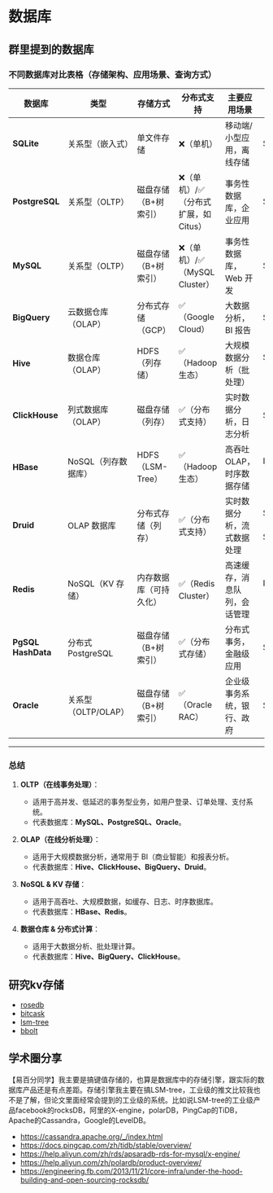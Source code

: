# 数据库

## 群里提到的数据库
### **不同数据库对比表格（存储架构、应用场景、查询方式）**  

| **数据库**        | **类型**                  | **存储方式**            | **分布式支持** | **主要应用场景**                                       | **查询方式** |
|------------------|--------------------------|----------------------|----------------|------------------------------------------------|--------------|
| **SQLite**       | 关系型（嵌入式）          | 单文件存储           | ❌（单机）      | 移动端/小型应用，离线存储                        | SQL          |
| **PostgreSQL**   | 关系型（OLTP）           | 磁盘存储（B+树索引） | ❌（单机）/✅（分布式扩展，如 Citus） | 事务性数据库，企业应用                           | SQL          |
| **MySQL**        | 关系型（OLTP）           | 磁盘存储（B+树索引） | ❌（单机）/✅（MySQL Cluster） | 事务性数据库，Web 开发                         | SQL          |
| **BigQuery**     | 云数据仓库（OLAP）       | 分布式存储（GCP）    | ✅（Google Cloud） | 大数据分析，BI 报告                            | SQL          |
| **Hive**         | 数据仓库（OLAP）         | HDFS（列存储）       | ✅（Hadoop 生态） | 大规模数据分析（批处理）                         | SQL（HiveQL） |
| **ClickHouse**   | 列式数据库（OLAP）       | 磁盘存储（列存）     | ✅（分布式支持）  | 实时数据分析，日志分析                          | SQL          |
| **HBase**        | NoSQL（列存数据库）      | HDFS（LSM-Tree）     | ✅（Hadoop 生态） | 高吞吐 OLAP，时序数据存储                      | NoSQL（KV）  |
| **Druid**        | OLAP 数据库              | 分布式存储（列存）   | ✅（分布式支持）  | 实时数据分析，流式数据处理                      | SQL（Druid SQL） |
| **Redis**        | NoSQL（KV 存储）         | 内存数据库（可持久化） | ✅（Redis Cluster） | 高速缓存，消息队列，会话管理                   | NoSQL（KV）  |
| **PgSQL HashData** | 分布式 PostgreSQL      | 磁盘存储（B+树索引） | ✅（分布式存储）  | 分布式事务，金融级应用                         | SQL          |
| **Oracle**       | 关系型（OLTP/OLAP）      | 磁盘存储（B+树索引） | ✅（Oracle RAC） | 企业级事务系统，银行、政府                     | SQL          |

---

### **总结**
1. **OLTP（在线事务处理）**：
   - 适用于高并发、低延迟的事务型业务，如用户登录、订单处理、支付系统。
   - 代表数据库：**MySQL、PostgreSQL、Oracle**。
  
2. **OLAP（在线分析处理）**：
   - 适用于大规模数据分析，通常用于 BI（商业智能）和报表分析。
   - 代表数据库：**Hive、ClickHouse、BigQuery、Druid**。

3. **NoSQL & KV 存储**：
   - 适用于高吞吐、大规模数据，如缓存、日志、时序数据库。
   - 代表数据库：**HBase、Redis**。

4. **数据仓库 & 分布式计算**：
   - 适用于大数据分析、批处理计算。
   - 代表数据库：**Hive、BigQuery、ClickHouse**。


## 研究kv存储
- [rosedb](https://github.com/rosedblabs/rosedb)
- [bitcask](https://github.com/bitcask/bitcask)
- [lsm-tree](https://github.com/facebook/rocksdb)
- [bbolt](https://github.com/etcd-io/bbolt)

## 学术圈分享
【易百分同学】我主要是搞键值存储的，也算是数据库中的存储引擎，跟实际的数据库产品还是有点差距。存储引擎我主要在搞LSM-tree，工业级的推文比较我也不是了解，但论文里面经常会提到的工业级的系统。比如说LSM-tree的工业级产品facebook的rocksDB，阿里的X-engine，polarDB，PingCap的TiDB，Apache的Cassandra，Google的LevelDB。
- https://cassandra.apache.org/_/index.html
- https://docs.pingcap.com/zh/tidb/stable/overview/
- https://help.aliyun.com/zh/rds/apsaradb-rds-for-mysql/x-engine/
- https://help.aliyun.com/zh/polardb/product-overview/
- https://engineering.fb.com/2013/11/21/core-infra/under-the-hood-building-and-open-sourcing-rocksdb/